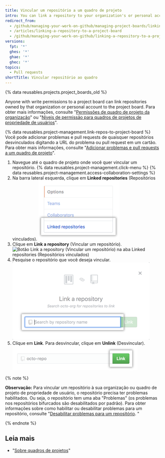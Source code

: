 ```yaml
---
title: Vincular um repositório a um quadro de projeto
intro: You can link a repository to your organization's or personal account's project board.
redirect_from:
  - /github/managing-your-work-on-github/managing-project-boards/linking-a-repository-to-a-project-board
  - /articles/linking-a-repository-to-a-project-board
  - /github/managing-your-work-on-github/linking-a-repository-to-a-project-board
versions:
  fpt: '*'
  ghes: '*'
  ghae: '*'
  ghec: '*'
topics:
  - Pull requests
shortTitle: Vincular repositório ao quadro
---
```


{% data reusables.projects.project_boards_old %}

Anyone with write permissions to a project board can link repositories owned by that organization or personal account to the project board. Para obter mais informações, consulte "[Permissões de quadro de projeto da organização](/articles/project-board-permissions-for-an-organization/)" ou "[Níveis de permissão para quadros de projetos de propriedade de usuários](/articles/permission-levels-for-user-owned-project-boards/)".

{% data reusables.project-management.link-repos-to-project-board %} Você pode adicionar problemas e pull requests de quaisquer repositórios desvinculados digitando a URL do problema ou pull request em um cartão. Para obter mais informações, consulte "[Adicionar problemas e pull requests a um quadro de projeto](/articles/adding-issues-and-pull-requests-to-a-project-board)".

1. Navegue até o quadro de projeto onde você quer vincular um repositório.
{% data reusables.project-management.click-menu %}
{% data reusables.project-management.access-collaboration-settings %}
4. Na barra lateral esquerda, clique em **Linked repositories** (Repositórios vinculados). ![Menu de opção Linked repositories (Repositórios vinculados) na barra lateral esquerda](/assets/images/help/projects/project-board-linked-repositories-setting.png)
5. Clique em **Link a repository** (Vincular um repositório). ![Botão Link a repository (Vincular um repositório) na aba Linked repositories (Repositórios vinculados)](/assets/images/help/projects/link-repository-button.png)
6. Pesquise o repositório que você deseja vincular. ![Campo de pesquisa na janela Link a repository (Vincular um repositório)](/assets/images/help/projects/search-to-link-repository.png)
7. Clique em **Link**. Para desvincular, clique em **Unlink** (Desvincular). ![Botão Link (Vincular)](/assets/images/help/projects/link-button.png)

{% note %}

**Observação:** Para vincular um repositório à sua organização ou quadro de projeto de propriedade de usuário, o repositório precisa ter problemas habilitados. Ou seja, o repositório tem uma aba "Problemas" (os problemas nos repositórios bifurcados são desabilitados por padrão).  Para obter informações sobre como habilitar ou desabilitar problemas para um repositório, consulte "[Desabilitar problemas para um repositório](/github/managing-your-work-on-github/disabling-issues). "

{% endnote %}

## Leia mais

- "[Sobre quadros de projetos](/articles/about-project-boards)"
